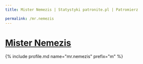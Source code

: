 ```yaml
---
title: Mister Nemezis | Statystyki patronite.pl | Patromierz

permalink: /mr.nemezis
---
```


# [Mister Nemezis](https://patronite.pl/mr.nemezis)

{% include profile.md name="mr.nemezis" prefix="m" %}
